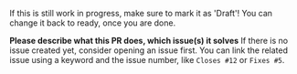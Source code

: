 <!-- First off, thank you for contributing to Yoakke! You are awesome :) -->

If this is still work in progress, make sure to mark it as 'Draft'! You can change it back to ready, once you are done.

<!--
More information about this can be found here:
https://docs.github.com/en/github/collaborating-with-pull-requests/proposing-changes-to-your-work-with-pull-requests/changing-the-stage-of-a-pull-request
-->

**Please describe what this PR does, which issue(s) it solves**
If there is no issue created yet, consider opening an issue first. You can link the related issue using a keyword and the issue number, like `Closes #12` or `Fixes #5`.

<!--
More information about linking the issue:
https://docs.github.com/en/issues/tracking-your-work-with-issues/linking-a-pull-request-to-an-issue#linking-a-pull-request-to-an-issue-using-a-keyword
-->

<!-- If you are a new contributor - or an existing contributor with a new contribution area -, please remind us to add you to our contributor list! -->